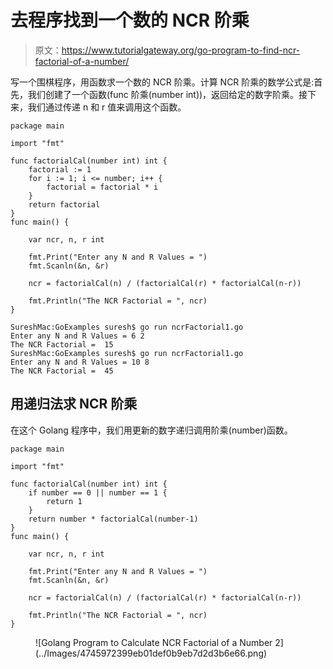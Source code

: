 # 去程序找到一个数的 NCR 阶乘

> 原文：<https://www.tutorialgateway.org/go-program-to-find-ncr-factorial-of-a-number/>

写一个围棋程序，用函数求一个数的 NCR 阶乘。计算 NCR 阶乘的数学公式是:首先，我们创建了一个函数(func 阶乘(number int))，返回给定的数字阶乘。接下来，我们通过传递 n 和 r 值来调用这个函数。

```
package main

import "fmt"

func factorialCal(number int) int {
    factorial := 1
    for i := 1; i <= number; i++ {
        factorial = factorial * i
    }
    return factorial
}
func main() {

    var ncr, n, r int

    fmt.Print("Enter any N and R Values = ")
    fmt.Scanln(&n, &r)

    ncr = factorialCal(n) / (factorialCal(r) * factorialCal(n-r))

    fmt.Println("The NCR Factorial = ", ncr)
}
```

```
SureshMac:GoExamples suresh$ go run ncrFactorial1.go
Enter any N and R Values = 6 2
The NCR Factorial =  15
SureshMac:GoExamples suresh$ go run ncrFactorial1.go
Enter any N and R Values = 10 8 
The NCR Factorial =  45
```

## 用递归法求 NCR 阶乘

在这个 Golang 程序中，我们用更新的数字递归调用阶乘(number)函数。

```
package main

import "fmt"

func factorialCal(number int) int {
    if number == 0 || number == 1 {
        return 1
    }
    return number * factorialCal(number-1)
}
func main() {

    var ncr, n, r int

    fmt.Print("Enter any N and R Values = ")
    fmt.Scanln(&n, &r)

    ncr = factorialCal(n) / (factorialCal(r) * factorialCal(n-r))

    fmt.Println("The NCR Factorial = ", ncr)
}
```

<figure class="wp-block-image size-large">![Golang Program to Calculate NCR Factorial of a Number 2](../Images/4745972399eb01def0b9eb7d2d3b6e66.png)</figure>